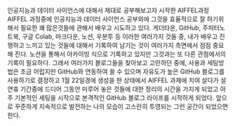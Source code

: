 



인공지능과 데이터 사이언스에 대해서 제대로 공부해보고자 시작한 AIFFEL과정 AIFFEL 과정중에 인공지능과 데이터 사이언스 공부외에 그것을 효율적으로 잘 하기위해서 필요한 꽤 많은것들에 관해서 배우고 시도하고 있다.
게더타운, GitHub, 주피터노트북, 구글 Colab, 마크다운, 노션, 우분투 등
이러한 여러가지 것들 중, 내가 배우고 진행하고 느끼고 있는 것들에 대해서 기록하여 남기는 것이 여러가지 측면에서 점점 중요해 진다. 노션을 통해서 아카이빙 식으로 기록하고 있지만 그것과는 또 다른 관점에서의 기록이 필요하다.
그래서 여러가지 블로그들을 찾아보고 고민하던 중에, 사용과 세팅방법은 조금 어럽지만 GitHub와 연동하여 쓸 수 있으며 자유도가 높은 GitHub 블로그를 사용하기로 결정하고 1월 22일경에 생성을 한 상태에서 AIFFEL 과제에 치여 살다가 설 연휴 기간중에 드디어 그동안 미루어 놓은 것들에 대한 정리의 시간을 가지게 되었고 아주 기본적인 세팅을 시작으로 본격적인 GitHub 블로그 라이프를 시작하게 되었다.
앞으로 꾸준하게 지속적으로 발전하는 나의 모습이 고스란히 투영되는 그런 공간이 되었으면 한다.
